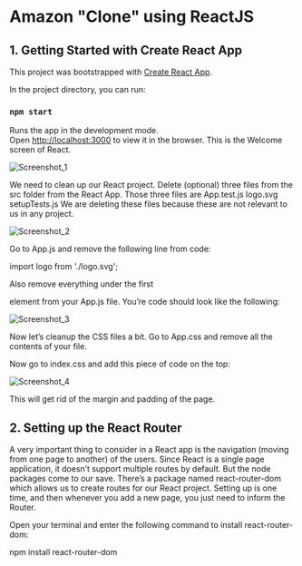 # Amazon "Clone" using ReactJS 

## 1. Getting Started with Create React App

This project was bootstrapped with [Create React App](https://github.com/facebook/create-react-app).

In the project directory, you can run:

### `npm start`

Runs the app in the development mode.\
Open [http://localhost:3000](http://localhost:3000) to view it in the browser.
This is the Welcome screen of React.

![Screenshot_1](https://user-images.githubusercontent.com/66250856/102889491-0dd97580-445b-11eb-9f83-37d07251c42d.png)

 We need to clean up our React project. Delete (optional) three files from the src folder from the React App. Those three files are
App.test.js
logo.svg
setupTests.js
We are deleting these files because these are not relevant to us in any project.

![Screenshot_2](https://user-images.githubusercontent.com/66250856/102889495-0f0aa280-445b-11eb-8646-ad82a882c6c2.png)

Go to App.js and remove the following line from code:

import logo from './logo.svg';

Also remove everything under the first <div> element from your App.js file. You’re code should look like the following:
  
![Screenshot_3](https://user-images.githubusercontent.com/66250856/102891201-14b5b780-445e-11eb-9742-64d574ab31d4.png)

Now let’s cleanup the CSS files a bit.
Go to App.css and remove all the contents of your file.

Now go to index.css and add this piece of code on the top:

![Screenshot_4](https://user-images.githubusercontent.com/66250856/102891206-15e6e480-445e-11eb-959b-5e52486b3439.png)

This will get rid of the margin and padding of the page.


## 2. Setting up the React Router

A very important thing to consider in a React app is the navigation (moving from one page to another) of the users. Since React is a single page application, it doesn’t support multiple routes by default.
But the node packages come to our save. There’s a package named react-router-dom which allows us to create routes for our React project. Setting up is one time, and then whenever you add a new page, you just need to inform the Router.

Open your terminal and enter the following command to install react-router-dom:

npm install react-router-dom

